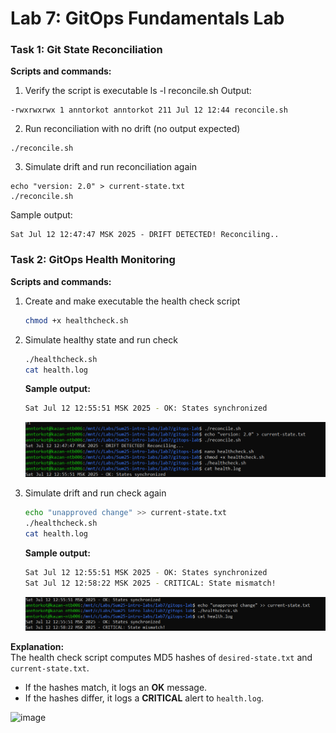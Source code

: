 # Lab 7: GitOps Fundamentals Lab

### Task 1: Git State Reconciliation

**Scripts and commands:**

1. Verify the script is executable
ls -l reconcile.sh
Output:
```
-rwxrwxrwx 1 anntorkot anntorkot 211 Jul 12 12:44 reconcile.sh
```

2. Run reconciliation with no drift (no output expected)
```
./reconcile.sh
```
3. Simulate drift and run reconciliation again
```
echo "version: 2.0" > current-state.txt
./reconcile.sh
```
Sample output:
```
Sat Jul 12 12:47:47 MSK 2025 - DRIFT DETECTED! Reconciling..
```
### Task 2: GitOps Health Monitoring

**Scripts and commands:**

1. Create and make executable the health check script  
   ```bash
   chmod +x healthcheck.sh
   ```

2. Simulate healthy state and run check  
   ```bash
   ./healthcheck.sh
   cat health.log
   ```
   **Sample output:**  
   ```bash
   Sat Jul 12 12:55:51 MSK 2025 - OK: States synchronized
   ```
   ![Health OK](./screens/health_ok.png)

3. Simulate drift and run check again  
   ```bash
   echo "unapproved change" >> current-state.txt
   ./healthcheck.sh
   cat health.log
   ```
   **Sample output:**  
   ```bash
   Sat Jul 12 12:55:51 MSK 2025 - OK: States synchronized
   Sat Jul 12 12:58:22 MSK 2025 - CRITICAL: State mismatch!
   ```
   ![Health Critical](./screens/health_critical.png)

**Explanation:**  
The health check script computes MD5 hashes of `desired-state.txt` and `current-state.txt`.  
- If the hashes match, it logs an **OK** message.  
- If the hashes differ, it logs a **CRITICAL** alert to `health.log`.
<img width="1120" height="279" alt="image" src="https://github.com/user-attachments/assets/305aa207-ae25-4ee4-9a35-812d754791eb" />
